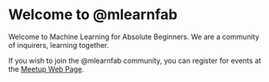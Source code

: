 # Welcome to @mlearnfab

Welcome to Machine Learning for Absolute Beginners. We are a community of inquirers, learning together.

If you wish to join the @mlearnfab community, you can register for events at the [Meetup Web Page](https://www.meetup.com/mlearnfab/).



